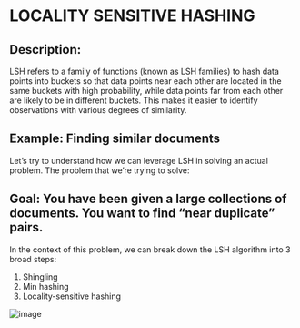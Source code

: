 # LOCALITY SENSITIVE HASHING

## Description: 
LSH refers to a family of functions (known as LSH families) to hash data points into buckets so that data points near each other are located in the same buckets with high probability, while data points far from each other are likely to be in different buckets. This makes it easier to identify observations with various degrees of similarity.

## Example: Finding similar documents
Let’s try to understand how we can leverage LSH in solving an actual problem. The problem that we’re trying to solve:
## Goal: You have been given a large collections of documents. You want to find “near duplicate” pairs.
In the context of this problem, we can break down the LSH algorithm into 3 broad steps:
1. Shingling
2. Min hashing
3. Locality-sensitive hashing

![image](file:///var/folders/fk/1mc73lbn1gz2ysf4ltq7r_740000gn/T/TemporaryItems/NSIRD_screencaptureui_TBSqZi/Screen%20Shot%202022-03-05%20at%209.30.36%20AM.png)
